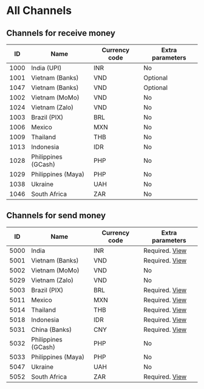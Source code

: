# All Channels

## Channels for receive money

| ID   | Name                | Currency code | Extra parameters |
| ---- | ------------------- | ------------- | ---------------- |
| 1000 | India (UPI)         | INR           | No               |
| 1001 | Vietnam (Banks)     | VND           | Optional         |
| 1047 | Vietnam (Banks)     | VND           | Optional         |
| 1002 | Vietnam (MoMo)      | VND           | No               |
| 1024 | Vietnam (Zalo)      | VND           | No               |
| 1003 | Brazil (PIX)        | BRL           | No               |
| 1006 | Mexico              | MXN           | No               |
| 1009 | Thailand            | THB           | No               |
| 1013 | Indonesia           | IDR           | No               |
| 1028 | Philippines (GCash) | PHP           | No               |
| 1029 | Philippines (Maya)  | PHP           | No               |
| 1038 | Ukraine             | UAH           | No               |
| 1046 | South Africa        | ZAR           | No               |

## Channels for send money

| ID   | Name                | Currency code | Extra parameters                                             |
| ---- | ------------------- | ------------- | ------------------------------------------------------------ |
| 5000 | India               | INR           | Required. [View](/reference/india.md#extra-parameter)        |
| 5001 | Vietnam (Banks)     | VND           | Required. [View](/reference/vietnam.md#extra-parameter)      |
| 5002 | Vietnam (MoMo)      | VND           | No                                                           |
| 5029 | Vietnam (Zalo)      | VND           | No                                                           |
| 5003 | Brazil (PIX)        | BRL           | Required. [View](/reference/brazil.md#extra-parameter)       |
| 5011 | Mexico              | MXN           | Required. [View](/reference/mexico.md#extra-parameter)       |
| 5014 | Thailand            | THB           | Required. [View](/reference/thailand.md#extra-parameter)     |
| 5018 | Indonesia           | IDR           | Required. [View](/reference/indonesia.md#extra-parameter)    |
| 5031 | China (Banks)       | CNY           | Required. [View](/reference/china.md#extra-parameter)        |
| 5032 | Philippines (GCash) | PHP           | No                                                           |
| 5033 | Philippines (Maya)  | PHP           | No                                                           |
| 5047 | Ukraine             | UAH           | No                                                           |
| 5052 | South Africa        | ZAR           | Required. [View](/reference/south-africa.md#extra-parameter) |
